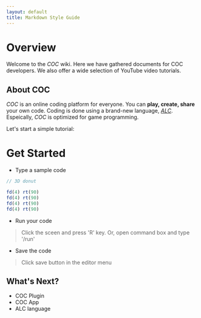 ```yaml
---
layout: default
title: Markdown Style Guide
---
```


# Overview 
Welcome to the _COC_ wiki. Here we have gathered documents for COC developers. We also offer a wide selection of YouTube video tutorials.

## About COC
_COC_ is an online coding platform for everyone. You can **play, create, share** your own code. Coding is done using a brand-new language, [_ALC_](alc-1.0-white-paper). Espeically, _COC_ is optimized for game programming.

Let's start a simple tutorial:

# Get Started

* Type a sample code

```javascript
// 3D donut

fd(4) rt(90)
fd(4) rt(90)
fd(4) rt(90)
fd(4) rt(90)
```

* Run your code
> Click the sceen and press 'R' key.
> Or, open command box and type '/run'

* Save the code
> Click save button in the editor menu

## What's Next?

* COC Plugin
* COC App
* ALC language
